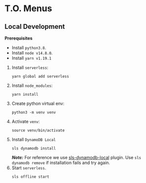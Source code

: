 # T.O. Menus

## Local Development
**Prerequisites**
* Install `python3.8`.
* Install `node v14.8.0`.
* Install `yarn v1.19.1`

1. Install `serverless`:
    ```
    yarn global add serverless
    ```
2. Install `node_modules`:
    ```
    yarn install
    ```
3. Create python virtual env:
    ```
    python3 -m venv venv
    ```
4. Activate `venv`:
    ```
    source venv/bin/activate
    ```
5. Install `DynamoDB Local`
    ```
   sls dynamodb install
    ```
   __*Note:*__ For reference we use
   [sls-dynamodb-local](https://www.npmjs.com/package/serverless-dynamodb-local)
   plugin. Use `sls dynamodb remove` if installation fails and try again.
6. Start `serverless`.
    ```
   sls offline start
    ```